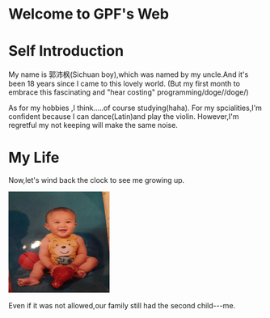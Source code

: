
 <h1> Welcome to GPF's Web

<h1>Self Introduction</h1>

<p>My name is 郭沛枫(Sichuan boy),which was named by my uncle.And it's been 18 years since I came to this lovely world.
(But my first month to embrace this fascinating and "hear costing" programming/doge//doge/)</p>

<p>As for my hobbies ,I think.....of course studying(haha). For my spcialities,I'm confident because I can dance(Latin)and play the violin.
 However,I'm regretful my not keeping will make the same noise.</p>

<h1> My Life </h1>

<p>Now,let's wind back the clock to see me growing up.</p>
<div>
<img src="1.jpg" width="200" height="200">
 </div>
 <div>
          <p>Even if it was not allowed,our family still had the second child---me.</p>
</div>
